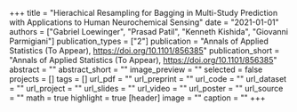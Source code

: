 +++
title = "Hierachical Resampling for Bagging in Multi-Study Prediction with Applications to Human Neurochemical Sensing"
date = "2021-01-01"
authors = ["Gabriel Loewinger", "Prasad Patil", "Kenneth Kishida", "Giovanni Parmigiani"]
publication_types = ["2"]
publication = "Annals of Applied Statistics (To Appear), https://doi.org/10.1101/856385"
publication_short = "Annals of Applied Statistics (To Appear), https://doi.org/10.1101/856385"
abstract = ""
abstract_short = ""
image_preview = ""
selected = false
projects = []
tags = []
url_pdf = ""
url_preprint = ""
url_code = ""
url_dataset = ""
url_project = ""
url_slides = ""
url_video = ""
url_poster = ""
url_source = ""
math = true
highlight = true
[header]
image = ""
caption = ""
+++
